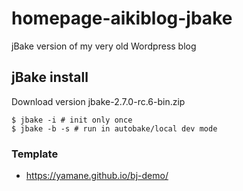 # homepage-aikiblog-jbake
jBake version of my very old Wordpress blog

## jBake install

Download version jbake-2.7.0-rc.6-bin.zip

```
$ jbake -i # init only once
$ jbake -b -s # run in autobake/local dev mode
```

### Template

* https://yamane.github.io/bj-demo/
